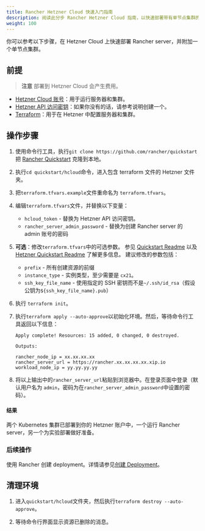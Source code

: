 ```yaml
---
title: Rancher Hetzner Cloud 快速入门指南
description: 阅读此分步 Rancher Hetzner Cloud 指南，以快速部署带有单节点集群的 Rancher Server。
weight: 100
---
```

你可以参考以下步骤，在 Hetzner Cloud 上快速部署 Rancher server，并附加一个单节点集群。

## 前提

> **注意**
> 部署到 Hetzner Cloud 会产生费用。

- [Hetzner Cloud 账号](https://www.hetzner.com)：用于运行服务器和集群。
- [Hetzner API 访问密钥](https://docs.hetzner.cloud/#getting-started)：如果你没有的话，请参考说明创建一个。
- [Terraform](https://www.terraform.io/downloads.html)：用于在 Hetzner 中配置服务器和集群。


## 操作步骤

1. 使用命令行工具，执行`git clone https://github.com/rancher/quickstart`把 [Rancher Quickstart](https://github.com/rancher/quickstart) 克隆到本地。

1. 执行`cd quickstart/hcloud`命令，进入包含 terraform 文件的 Hetzner 文件夹。

1. 把`terraform.tfvars.example`文件重命名为 `terraform.tfvars`。

1. 编辑`terraform.tfvars`文件，并替换以下变量：
   - `hcloud_token` - 替换为 Hetzner API 访问密钥。
   - `rancher_server_admin_password` - 替换为创建 Rancher server 的 admin 账号的密码

1. **可选**：修改`terraform.tfvars`中的可选参数。
   参见 [Quickstart Readme](https://github.com/rancher/quickstart) 以及 [Hetzner Quickstart Readme](https://github.com/rancher/quickstart/tree/master/hcloud) 了解更多信息。
   建议修改的参数包括：
   - `prefix` - 所有创建资源的前缀
   - `instance_type` - 实例类型，至少需要是 `cx21`。
   - `ssh_key_file_name` - 使用指定的 SSH 密钥而不是`~/.ssh/id_rsa`（假设公钥为`${ssh_key_file_name}.pub`）

1. 执行 `terraform init`。

2. 执行`terraform apply --auto-approve`以初始化环境。然后，等待命令行工具返回以下信息：

   ```
   Apply complete! Resources: 15 added, 0 changed, 0 destroyed.

   Outputs:

   rancher_node_ip = xx.xx.xx.xx
   rancher_server_url = https://rancher.xx.xx.xx.xx.xip.io
   workload_node_ip = yy.yy.yy.yy
   ```

3. 将以上输出中的`rancher_server_url`粘贴到浏览器中。在登录页面中登录（默认用户名为 `admin`，密码为在`rancher_server_admin_password`中设置的密码）。

#### 结果

两个 Kubernetes 集群已部署到你的 Hetzner 账户中，一个运行 Rancher server，另一个为实验部署做好准备。

### 后续操作

使用 Rancher 创建 deployment。详情请参见[创建 Deployment]({{<baseurl>}}/rancher/v2.6/en/quick-start-guide/workload)。

## 清理环境

1. 进入`quickstart/hcloud`文件夹，然后执行`terraform destroy --auto-approve`。

2. 等待命令行界面显示资源已删除的消息。
